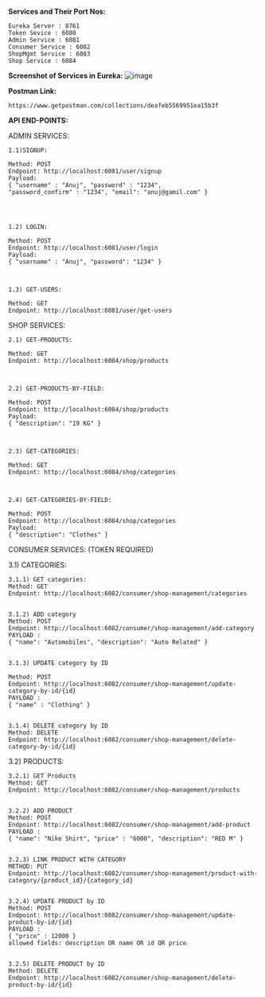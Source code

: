 <b> Services and Their Port Nos: </b>

    Eureka Server : 8761
    Token Sevice : 6080
    Admin Service : 6081
    Consumer Service : 6082
    ShopMgmt Service : 6083
    Shop Service : 6084

<b>Screenshot of Services in Eureka: </b>
![image](https://user-images.githubusercontent.com/112845359/201834084-9fe1fada-bb1a-46ef-8d90-80deb4e680fe.png)




<b>Postman Link: </b>

    https://www.getpostman.com/collections/deafeb5569951ea15b3f


<b>API END-POINTS:</b>


ADMIN SERVICES:

    1.1)SIGNUP:

    Method: POST
    Endpoint: http://localhost:6081/user/signup
    Payload:
    { "username" : "Anuj", "password" : "1234",
    "password_confirm" : "1234", "email": "anuj@gamil.com" }




    1.2) LOGIN:

    Method: POST
    Endpoint: http://localhost:6081/user/login
    Payload:
    { "username" : "Anuj", "password": "1234" }



    1.3) GET-USERS:

    Method: GET
    Endpoint: http://localhost:6081/user/get-users




SHOP SERVICES:

    2.1) GET-PRODUCTS:

    Method: GET
    Endpoint: http://localhost:6084/shop/products



    2.2) GET-PRODUCTS-BY-FIELD:

    Method: POST
    Endpoint: http://localhost:6084/shop/products
    Payload:
    { "description": "19 KG" }



    2.3) GET-CATEGORIES:

    Method: GET
    Endpoint: http://localhost:6084/shop/categories



    2.4) GET-CATEGORIES-BY-FIELD:

    Method: POST
    Endpoint: http://localhost:6084/shop/categories
    Payload:
    { "description": "Clothes" }




CONSUMER SERVICES: (TOKEN REQUIRED)

3.1) CATEGORIES:

    3.1.1) GET categories:
    Method: GET
    Endpoint: http://localhost:6082/consumer/shop-management/categories


    3.1.2) ADD category
    Method: POST
    Endpoint: http://localhost:6082/consumer/shop-management/add-category
    PAYLOAD :
    { "name": "Automobiles", "description": "Auto Related" }


    3.1.3) UPDATE category by ID

    Method: POST
    Endpoint: http://localhost:6082/consumer/shop-management/update-category-by-id/{id}
    PAYLOAD :
    { "name" : "Clothing" }


    3.1.4) DELETE category by ID
    Method: DELETE
    Endpoint: http://localhost:6082/consumer/shop-management/delete-category-by-id/{id}


3.2) PRODUCTS:


    3.2.1) GET Products
    Method: GET
    Endpoint: http://localhost:6082/consumer/shop-management/products


    3.2.2) ADD PRODUCT
    Method: POST
    Endpoint: http://localhost:6082/consumer/shop-management/add-product
    PAYLOAD :
    { "name": "Nike Shirt", "price" : "6000", "description": "RED M" }


    3.2.3) LINK PRODUCT WITH CATEGORY
    METHOD: PUT
    Endpoint: http://localhost:6082/consumer/shop-management/product-with-category/{product_id}/{category_id}


    3.2.4) UPDATE PRODUCT by ID
    Method: POST
    Endpoint: http://localhost:6082/consumer/shop-management/update-product-by-id/{id}
    PAYLOAD :
    { "price" : 12000 }
    allowed fields: description OR name OR id OR price


    3.2.5) DELETE PRODUCT by ID
    Method: DELETE
    Endpoint: http://localhost:6082/consumer/shop-management/delete-product-by-id/{id}
